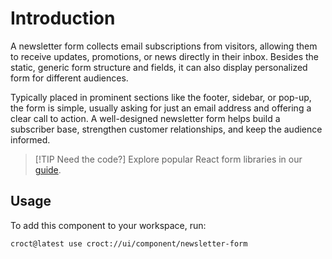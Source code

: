 # Introduction

A newsletter form collects email subscriptions from visitors, allowing them to receive updates, promotions, or news
directly in their inbox. Besides the static,  generic form structure and fields, it can also display personalized form
for different audiences.

Typically placed in prominent sections like the footer, sidebar, or pop-up, the form is simple, usually asking for just
an email address and offering a clear call to action. A well-designed newsletter form helps build a subscriber base,
strengthen customer relationships, and keep the audience informed.

> [!TIP Need the code?]
> Explore popular React form libraries in our [guide](https://blog.croct.com/post/best-react-form-libraries?utm_medium=cli&utm_source=template&utm_campaign=00000000.CO.DE.ui_component&utm_content=newsletter_form).

## Usage

To add this component to your workspace, run:

```js-pm
croct@latest use croct://ui/component/newsletter-form
```
